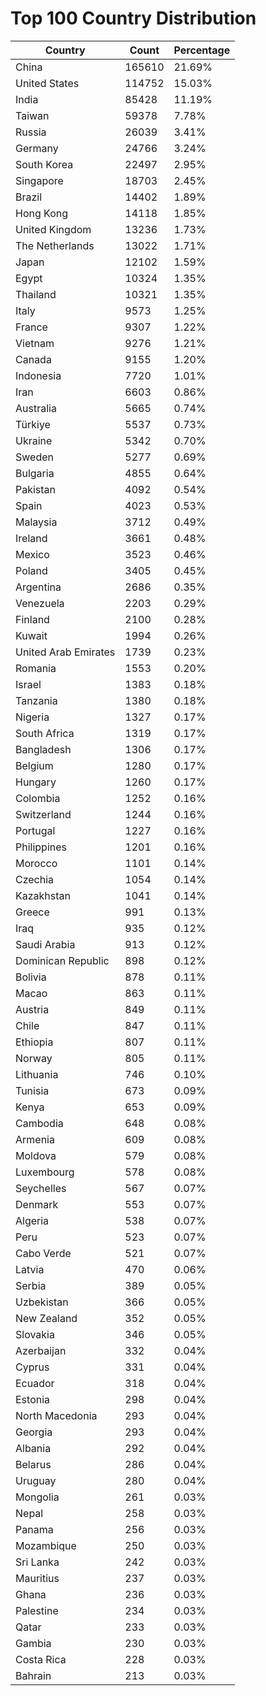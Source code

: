 # Top 100 Country Distribution
| Country | Count | Percentage |
|----|----|----|
| China | 165610 | 21.69% |
| United States | 114752 | 15.03% |
| India | 85428 | 11.19% |
| Taiwan | 59378 | 7.78% |
| Russia | 26039 | 3.41% |
| Germany | 24766 | 3.24% |
| South Korea | 22497 | 2.95% |
| Singapore | 18703 | 2.45% |
| Brazil | 14402 | 1.89% |
| Hong Kong | 14118 | 1.85% |
| United Kingdom | 13236 | 1.73% |
| The Netherlands | 13022 | 1.71% |
| Japan | 12102 | 1.59% |
| Egypt | 10324 | 1.35% |
| Thailand | 10321 | 1.35% |
| Italy | 9573 | 1.25% |
| France | 9307 | 1.22% |
| Vietnam | 9276 | 1.21% |
| Canada | 9155 | 1.20% |
| Indonesia | 7720 | 1.01% |
| Iran | 6603 | 0.86% |
| Australia | 5665 | 0.74% |
| Türkiye | 5537 | 0.73% |
| Ukraine | 5342 | 0.70% |
| Sweden | 5277 | 0.69% |
| Bulgaria | 4855 | 0.64% |
| Pakistan | 4092 | 0.54% |
| Spain | 4023 | 0.53% |
| Malaysia | 3712 | 0.49% |
| Ireland | 3661 | 0.48% |
| Mexico | 3523 | 0.46% |
| Poland | 3405 | 0.45% |
| Argentina | 2686 | 0.35% |
| Venezuela | 2203 | 0.29% |
| Finland | 2100 | 0.28% |
| Kuwait | 1994 | 0.26% |
| United Arab Emirates | 1739 | 0.23% |
| Romania | 1553 | 0.20% |
| Israel | 1383 | 0.18% |
| Tanzania | 1380 | 0.18% |
| Nigeria | 1327 | 0.17% |
| South Africa | 1319 | 0.17% |
| Bangladesh | 1306 | 0.17% |
| Belgium | 1280 | 0.17% |
| Hungary | 1260 | 0.17% |
| Colombia | 1252 | 0.16% |
| Switzerland | 1244 | 0.16% |
| Portugal | 1227 | 0.16% |
| Philippines | 1201 | 0.16% |
| Morocco | 1101 | 0.14% |
| Czechia | 1054 | 0.14% |
| Kazakhstan | 1041 | 0.14% |
| Greece | 991 | 0.13% |
| Iraq | 935 | 0.12% |
| Saudi Arabia | 913 | 0.12% |
| Dominican Republic | 898 | 0.12% |
| Bolivia | 878 | 0.11% |
| Macao | 863 | 0.11% |
| Austria | 849 | 0.11% |
| Chile | 847 | 0.11% |
| Ethiopia | 807 | 0.11% |
| Norway | 805 | 0.11% |
| Lithuania | 746 | 0.10% |
| Tunisia | 673 | 0.09% |
| Kenya | 653 | 0.09% |
| Cambodia | 648 | 0.08% |
| Armenia | 609 | 0.08% |
| Moldova | 579 | 0.08% |
| Luxembourg | 578 | 0.08% |
| Seychelles | 567 | 0.07% |
| Denmark | 553 | 0.07% |
| Algeria | 538 | 0.07% |
| Peru | 523 | 0.07% |
| Cabo Verde | 521 | 0.07% |
| Latvia | 470 | 0.06% |
| Serbia | 389 | 0.05% |
| Uzbekistan | 366 | 0.05% |
| New Zealand | 352 | 0.05% |
| Slovakia | 346 | 0.05% |
| Azerbaijan | 332 | 0.04% |
| Cyprus | 331 | 0.04% |
| Ecuador | 318 | 0.04% |
| Estonia | 298 | 0.04% |
| North Macedonia | 293 | 0.04% |
| Georgia | 293 | 0.04% |
| Albania | 292 | 0.04% |
| Belarus | 286 | 0.04% |
| Uruguay | 280 | 0.04% |
| Mongolia | 261 | 0.03% |
| Nepal | 258 | 0.03% |
| Panama | 256 | 0.03% |
| Mozambique | 250 | 0.03% |
| Sri Lanka | 242 | 0.03% |
| Mauritius | 237 | 0.03% |
| Ghana | 236 | 0.03% |
| Palestine | 234 | 0.03% |
| Qatar | 233 | 0.03% |
| Gambia | 230 | 0.03% |
| Costa Rica | 228 | 0.03% |
| Bahrain | 213 | 0.03% |
